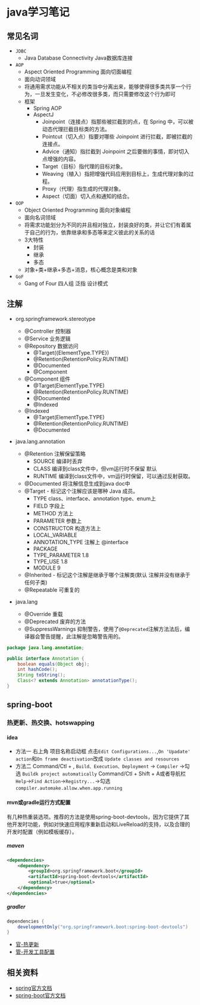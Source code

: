 # java学习笔记

## 常见名词

- `JDBC`
  - Java Database Connectivity Java数据库连接
- `AOP`
  - Aspect Oriented Programming 面向切面编程
  - 面向动词领域
  - 将通用需求功能从不相关的类当中分离出来，能够使得很多类共享一个行为，一旦发生变化，不必修改很多类，而只需要修改这个行为即可
  - 框架
    - Spring AOP
    - AspectJ
      - Joinpoint（连接点）指那些被拦截到的点，在 Spring 中，可以被动态代理拦截目标类的方法。
      - Pointcut（切入点）指要对哪些 Joinpoint 进行拦截，即被拦截的连接点。
      - Advice（通知）指拦截到 Joinpoint 之后要做的事情，即对切入点增强的内容。
      - Target（目标）指代理的目标对象。
      - Weaving（植入）指把增强代码应用到目标上，生成代理对象的过程。
      - Proxy（代理）指生成的代理对象。
      - Aspect（切面）切入点和通知的结合。
- `OOP`
  - Object Oriented Programming 面向对象编程
  - 面向名词领域
  - 将需求功能划分为不同的并且相对独立，封装良好的类，并让它们有着属于自己的行为，依靠继承和多态等来定义彼此的关系的话
  - 3大特性
    - 封装
    - 继承
    - 多态
  - 对象+类+继承+多态+消息，核心概念是类和对象
- `GoF`
  - Gang of Four 四人组 泛指 设计模式


## 注解

- org.springframework.stereotype
  - @Controller 控制器
  - @Service 业务逻辑
  - @Repository  数据访问
    - @Target({ElementType.TYPE})
    - @Retention(RetentionPolicy.RUNTIME)
    - @Documented
    - @Component
  - @Component 组件
    - @Target(ElementType.TYPE)
    - @Retention(RetentionPolicy.RUNTIME)
    - @Documented
    - @Indexed
  - @Indexed
    - @Target(ElementType.TYPE)
    - @Retention(RetentionPolicy.RUNTIME)
    - @Documented

- java.lang.annotation
  - @Retention 注解保留策略
    - SOURCE 编译时丢弃
    - CLASS 编译到class文件中，但vm运行时不保留 默认
    - RUNTIME 编译到class文件中，vm运行时保留，可以通过反射获取。
  - @Documented 将注解信息生成到java doc中
  - @Target - 标记这个注解应该是哪种 Java 成员。
    - TYPE class、interface、annotation type、enum上
    - FIELD 字段上
    - METHOD 方法上
    - PARAMETER 参数上
    - CONSTRUCTOR 构造方法上
    - LOCAL_VARIABLE
    - ANNOTATION_TYPE 注解上 @interface
    - PACKAGE
    - TYPE_PARAMETER 1.8
    - TYPE_USE 1.8
    - MODULE 9
  - @Inherited - 标记这个注解是继承于哪个注解类(默认 注解并没有继承于任何子类)
  - @Repeatable 可重复的
- java.lang
  - @Override 重载
  - @Deprecated 废弃的方法
  - @SuppressWarnings 抑制警告，使用了`@Deprecated`注解方法法后，编译器会警告提醒，此注解是忽略警告用的。


```java
package java.lang.annotation;

public interface Annotation {
    boolean equals(Object obj);
    int hashCode();
    String toString();
    Class<? extends Annotation> annotationType();
}

```

## spring-boot


### 热更新、热交换、hotswapping

#### idea

- 方法一
右上角 项目名称启动框 点击`Edit Configurations...`,`On 'Upadate' action`和`On frame deactivation`改成
`Update classes and resources`
- 方法二
Command/Ctl + , `Build、Execution、Deployment` -> `Compiler` ->勾选 `Buildk project automatically`
Command/Ctl + Shift + A或者导航栏`Help`->`Find Action`->`Registry...`->勾选 `compiler.automake.allow.when.app.running`

#### mvn或gradle运行方式配置

有几种热重装选项。推荐的方法是使用spring-boot-devtools，因为它提供了其他开发时功能，例如对快速应用程序重新启动和LiveReload的支持，以及合理的开发时配置（例如模板缓存）。

##### maven

```xml
<dependencies>
    <dependency>
        <groupId>org.springframework.boot</groupId>
        <artifactId>spring-boot-devtools</artifactId>
        <optional>true</optional>
    </dependency>
</dependencies>
```

##### gradler

```groovy
dependencies {
    developmentOnly("org.springframework.boot:spring-boot-devtools")
}
```

- [官-热更新](https://docs.spring.io/spring-boot/docs/current-SNAPSHOT/reference/htmlsingle/#howto-hotswapping)
- [管-开发工具配置](https://docs.spring.io/spring-boot/docs/current-SNAPSHOT/reference/htmlsingle/#using-boot-devtools)


## 相关资料

- [spring官方文档](https://docs.spring.io/spring/docs/current/spring-framework-reference/)
- [spring-boot官方文档](https://docs.spring.io/spring-boot/docs/current-SNAPSHOT/reference/htmlsingle/)